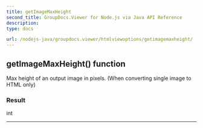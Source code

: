 ```yaml
---
title: getImageMaxHeight
second_title: GroupDocs.Viewer for Node.js via Java API Reference
description: 
type: docs

url: /nodejs-java/groupdocs.viewer/htmlviewoptions/getimagemaxheight/
---
```


## getImageMaxHeight()  function
Max height of an output image in pixels. (When converting single image to HTML only)

### Result
int


---


